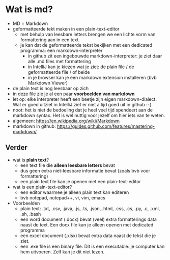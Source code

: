 # Wat is md? 
* MD = Markdown
* geformatteerde tekt maken in een plain-text-editor
  * met behulp van leesbare letters brengen we een lichte vorm van formattering aan in een text.
  * je kan dat de geformatteerde tekst bekijken met een dedicated programma: een markdown-interpreter  
    * in github zit een ingebouwde markdown-interpreter: je ziet daar alle .md files met formattering
    * in IntelliJ kan je kiezen wat je ziet: de plain file / de geformatteerde file / of beide  
    * in je browser kan je een markdown extension installeren (bvb Markdown Viewer)
* de plain text is nog leesbaar op zich 
* in deze file zie je al een paar **voorbeelden van markdown**  
* let op: elke interpreter heeft een beetje zijn eigen markdown-dialect. Wat er goed uitziet in IntelliJ ziet er niet altijd goed uit in github :-(
* noot: het is niet de bedoeling dat je heel veel tijd spendeert aan de markdown syntax. Het is wel nuttig voor jezelf om hier iets van te weten.  
* algemeen: https://en.wikipedia.org/wiki/Markdown
* markdown in github: https://guides.github.com/features/mastering-markdown/ 

## Verder
* wat is **plain text**? 
  * een text file die **alleen leesbare letters** bevat
  * dus geen extra niet-leesbare informatie bevat (zoals bvb voor formattering)
  * een plain text file kan je openen met een plain-text-editor 
* wat is een plain-text-editor? 
  * een editor waarmee je alleen plain text kan editeren
  * bvb notepad, notepad++, vi, vim, emacs
* Voorbeelden   
  * plain text: .txt, .csv, .java, .js, .ts, .json, .html, .css, .cs, .py, .c, .xml, .sh, .bash 
  * een word document (.docx) bevat (veel) extra formatterings data naast de text. Een docx file kan je alleen openen met dedicated programma 
  * een excel document (.xlsx) bevat extra data naast de tekst die je ziet.
  * een .exe file is een binary file. Dit is een executable: je computer kan hem uitvoeren. Zelf kan je dit niet lezen.  
    

